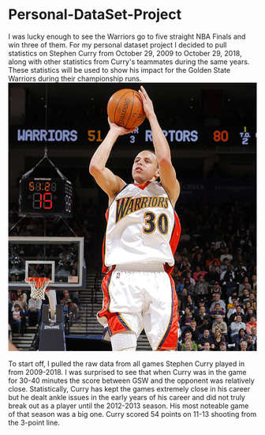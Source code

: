 # Personal-DataSet-Project

I was lucky enough to see the Warriors go to five straight NBA Finals and win three of them. 
For my personal dataset project I decided to pull statistics on Stephen Curry from October 29, 2009 to October 29, 2018, along with other statistics from Curry's teammates during the same years. These statistics will be used to show his impact for the Golden State Warriors during their championship runs. 
![Stephen Curry](https://raw.githubusercontent.com/byrdzac30/Personal-DataSet-Project/main/Rookie%20Curry.webp)


To start off, I pulled the raw data from all games Stephen Curry played in from 2009-2018. 
I was surprised to see that when Curry was in the game for 30-40 minutes the score between GSW and the opponent was relatively close.
Statistically, Curry has kept the games extremely close in his career but he dealt ankle issues in the early years of his career and did not truly break out as a player until the 2012-2013 season.
His most noteable game of that season was a big one. Curry scored 54 points on 11-13 shooting from the 3-point line.

